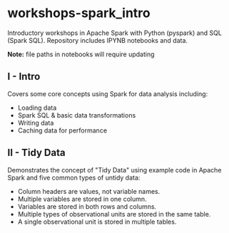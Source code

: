 # workshops-spark_intro
Introductory workshops in Apache Spark with Python (pyspark) and SQL (Spark SQL). Repository includes IPYNB notebooks and data.

__Note:__ file paths in notebooks will require updating

## I - Intro
Covers some core concepts using Spark for data analysis including:
* Loading data
* Spark SQL & basic data transformations
* Writing data
* Caching data for performance

## II - Tidy Data
Demonstrates the concept of "Tidy Data" using example code in Apache Spark and five common types of untidy data:
* Column headers are values, not variable names. 
* Multiple variables are stored in one column. 
* Variables are stored in both rows and columns.  
* Multiple types of observational units are stored in the same table.  
* A single observational unit is stored in multiple tables.  
